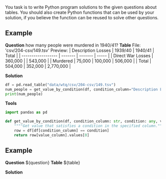 You task is to write Python program solutions to the given questions about tables.
You should also create Python functions that can be used by your solution, if you believe the function can be reused to solve other questions.


## Example
**Question**
how many people were murdered in 1940/41?
**Table**
File: 'csv/204-csv/149.tsv'
Preview: 
| Description Losses | 1939/40 | 1940/41 | Total |
| ------------------ | ------- | ------- | ----- |
| Direct War Losses | 360,000 |  | 543,000 |
| Murdered | 75,000 | 100,000 | 506,000 |
| Total | 504,000 | 352,000 | 2,770,000 |

**Solution**
```python
df = pd.read_table("data/wtq/csv/204-csv/149.tsv")
num_people = get_value_by_condition(df, condition_column="Description Losses", condition="Murdered", value_column="1940/41")
print(num_people)
```
**Tools**
```python
import pandas as pd

def get_value_by_condition(df, condition_column: str, condition: any, value_column: str) -> any:
    """"Get value that satisfies a condition in the specified column."""
    row = df[df[condition_column] == condition]
    return row[value_column].values[0]
```


## Example
**Question**
${question}
**Table**
${table}

**Solution**
